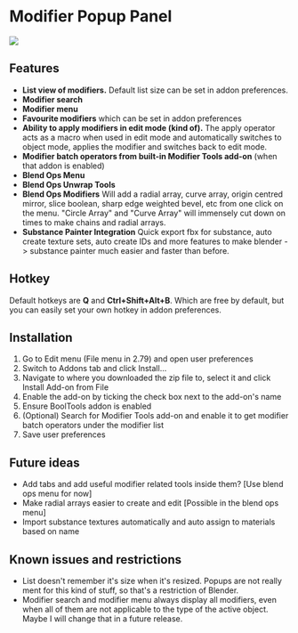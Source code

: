 # Modifier Popup Panel

![](panel.png)

## Features

- **List view of modifiers.** Default list size can be set in addon preferences.
- **Modifier search**
- **Modifier menu**
- **Favourite modifiers** which can be set in addon preferences
- **Ability to apply modifiers in edit mode (kind of).** The apply operator acts as a macro when used in edit mode and automatically switches to object mode, applies the modifier and switches back to edit mode.
- **Modifier batch operators from built-in Modifier Tools add-on** (when that addon is enabled)
- **Blend Ops Menu**
- **Blend Ops Unwrap Tools**
- **Blend Ops Modifiers** Will add a radial array, curve array, origin centred mirror, slice boolean, sharp edge weighted bevel, etc from one click on the menu. "Circle Array" and "Curve Array" will immensely cut down on times to make chains and radial arrays.
- **Substance Painter Integration** Quick export fbx for substance, auto create texture sets, auto create IDs and more features to make blender -> substance painter much easier and faster than before.


## Hotkey

Default hotkeys are **Q** and **Ctrl+Shift+Alt+B**. Which are free by default, but you can easily set your own hotkey in addon preferences.

## Installation

1. Go to Edit menu (File menu in 2.79) and open user preferences
2. Switch to Addons tab and click Install...
3. Navigate to where you downloaded the zip file to, select it and click Install Add-on from File
4. Enable the add-on by ticking the check box next to the add-on's name
5. Ensure BoolTools addon is enabled
6. (Optional) Search for Modifier Tools add-on and enable it to get modifier batch operators under the modifier list
7. Save user preferences

## Future ideas

- Add tabs and add useful modifier related tools inside them? [Use blend ops menu for now]
- Make radial arrays easier to create and edit [Possible in the blend ops menu]
- Import substance textures automatically and auto assign to materials based on name

## Known issues and restrictions

- List doesn't remember it's size when it's resized. Popups are not really ment for this kind of stuff, so that's a restriction of Blender.
- Modifier search and modifier menu always display all modifiers, even when all of them are not applicable to the type of the active object. Maybe I will change that in a future release.
